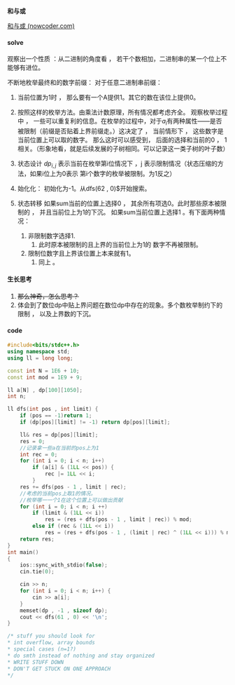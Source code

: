 **和与或**

[和与或 (nowcoder.com)](https://ac.nowcoder.com/acm/problem/21336)

#### solve

观察出一个性质 ：从二进制的角度看 ，  若干个数相加，二进制串的某一个位上不能够有进位。

不断地枚举最终和的数字前缀：
对于任意二进制串前缀：

1. 当前位置为1时 ， 那么要有一个A提供1。其它的数在该位上提供0。

2. 按照这样的枚举方法。由乘法计数原理，所有情况都考虑齐全。
    观察枚举过程中 ， 一些可以重复利的信息。在枚举的过程中，对于$a_i$有两种属性——是否被限制（前缀是否贴着上界前缀走。）这决定了 ， 当前情形下 ， 这些数字是当前位置上可以取的数字。
  那么这时可以感受到， 后面的选择和当前的0 ， 1相关。（形象地看，就是后续发展的子树相同。可以记录这一类子树的叶子数）

3. 状态设计
   $dp_{i , j }$ 表示当前在枚举第i位情况下 ，j 表示限制情况（状态压缩的方法，如果i位上为0表示 第i个数字的枚举被限制。为1反之）

4. 始化化：
   初始化为-1。从dfs(62 , 0)$开始搜索。

5. 状态转移
   如果sum当前的位置上选择0  ， 其余所有项选0。此时那些原本被限制的 ， 并且当前位上为1的下沉。 
   如果sum当前位置上选择1 。有下面两种情况：
   1. 非限制数字选择1.
      1. 此时原本被限制的且上界的当前位上为1的 数字不再被限制。
   2. 限制位数字且上界该位置上本来就有1。
      1. 同上 。

#### 生长思考

1. ~~那么神奇，怎么思考？~~
2. 体会到了数位dp中贴上界问题在数位dp中存在的现象。多个数枚举制约下的限制 ， 以及上界数的下沉。

#### code

```cpp
#include<bits/stdc++.h>
using namespace std;
using ll = long long;

const int N = 1E6 + 10;
const int mod = 1E9 + 9;

ll a[N] , dp[100][1050];
int n;

ll dfs(int pos , int limit) {
	if (pos == -1)return 1;
	if (dp[pos][limit] != -1) return dp[pos][limit];

	ll& res = dp[pos][limit];
	res = 0;
	//记录拿一些a在当前的pos上为1
	int rec = 0;
	for (int i = 0; i < n; i++)
		if (a[i] & (1LL << pos)) {
			rec |= 1LL << i;
		}
	res += dfs(pos - 1 , limit | rec);
	//考虑的当前pos上取1的情况。
	//枚举哪一一个1在这个位置上可以做出贡献
	for (int i = 0; i < n; i ++)
		if (limit & (1LL << i))
			res = (res + dfs(pos - 1 , limit | rec)) % mod;
		else if (rec & (1LL << i))
			res = (res + dfs(pos - 1 , (limit | rec) ^ (1LL << i))) % mod;
	return res;
}
int main()
{
	ios::sync_with_stdio(false);
	cin.tie(0);

	cin >> n;
	for (int i = 0; i < n; i++) {
		cin >> a[i];
	}
	memset(dp , -1 , sizeof dp);
	cout << dfs(61 , 0) << '\n';
}

/* stuff you should look for
* int overflow, array bounds
* special cases (n=1?)
* do smth instead of nothing and stay organized
* WRITE STUFF DOWN
* DON'T GET STUCK ON ONE APPROACH
*/
```